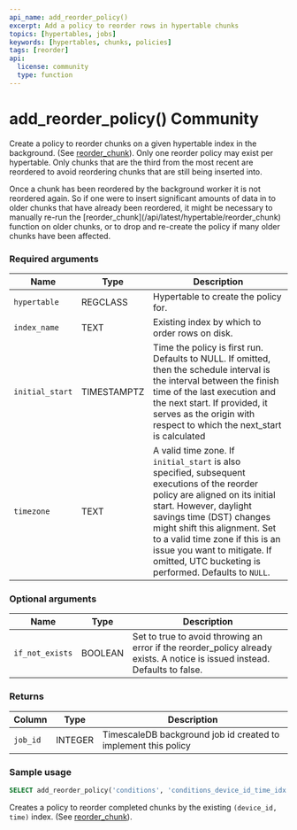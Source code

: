 ```yaml
---
api_name: add_reorder_policy()
excerpt: Add a policy to reorder rows in hypertable chunks
topics: [hypertables, jobs]
keywords: [hypertables, chunks, policies]
tags: [reorder]
api:
  license: community
  type: function
---
```


# add_reorder_policy() <tag type="community">Community</tag>

Create a policy to reorder chunks on a given hypertable index in the
background. (See [reorder_chunk][reorder_chunk]). Only one reorder policy may
exist per hypertable. Only chunks that are the third from the most recent are
reordered to avoid reordering chunks that are still being inserted into.

<highlight type="tip">
 Once a chunk has been reordered by the background worker it is not
reordered again. So if one were to insert significant amounts of data in to
older chunks that have already been reordered, it might be necessary to manually
re-run the [reorder_chunk](/api/latest/hypertable/reorder_chunk) function on older chunks, or to drop
and re-create the policy if many older chunks have been affected.
</highlight>

### Required arguments

|Name|Type|Description|
|---|---|---|
| `hypertable` | REGCLASS | Hypertable to create the policy for. |
| `index_name` | TEXT | Existing index by which to order rows on disk. |
|`initial_start`|TIMESTAMPTZ|Time the policy is first run. Defaults to NULL. If omitted, then the schedule interval is the interval between the finish time of the last execution and the next start. If provided, it serves as the origin with respect to which the next_start is calculated |
|`timezone`|TEXT|A valid time zone. If `initial_start` is also specified, subsequent executions of the reorder policy are aligned on its initial start. However, daylight savings time (DST) changes might shift this alignment. Set to a valid time zone if this is an issue you want to mitigate. If omitted, UTC bucketing is performed. Defaults to `NULL`.|

### Optional arguments

|Name|Type|Description|
|---|---|---|
| `if_not_exists` | BOOLEAN |  Set to true to avoid throwing an error if the reorder_policy already exists. A notice is issued instead. Defaults to false. |

### Returns

|Column|Type|Description|
|---|---|---|
|`job_id`| INTEGER | TimescaleDB background job id created to implement this policy|

### Sample usage

```sql
SELECT add_reorder_policy('conditions', 'conditions_device_id_time_idx');
```

Creates a policy to reorder completed chunks by the existing `(device_id, time)` index. (See [reorder_chunk][reorder_chunk]).

[reorder_chunk]: /api/:currentVersion:/hypertable/reorder_chunk
